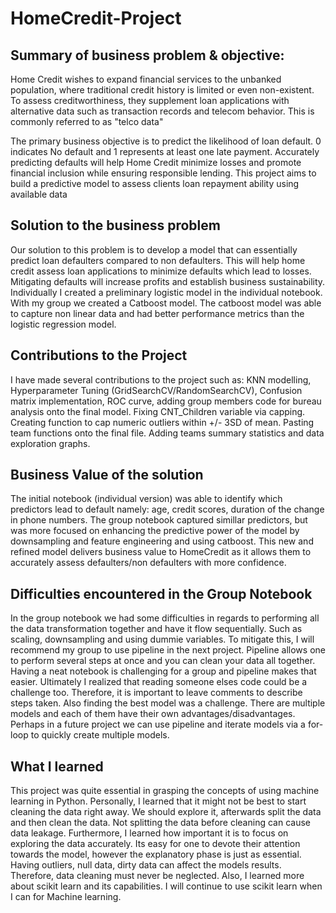 # HomeCredit-Project

## Summary of business problem & objective:
Home Credit wishes to expand financial services to the unbanked population, where traditional credit history is limited or even non-existent. To assess creditworthiness, they supplement loan applications with alternative data such as transaction records and telecom behavior. This is commonly referred to as "telco data"

The primary business objective is to predict the likelihood of loan default. 0 indicates No default and 1 represents at least one late payment. Accurately predicting defaults will help Home Credit minimize losses and promote financial inclusion while ensuring responsible lending. This project aims to build a predictive model to assess clients loan repayment ability using available data

## Solution to the business problem
Our solution to this problem is to develop a model that can essentially predict loan defaulters compared to non defaulters. This will help home credit assess loan applications to minimize defaults which lead to losses. Mitigating defaults will increase profits and establish business sustainability. Individually I created a preliminary logistic model in the individual notebook. With my group we created a Catboost model. The catboost model was able to capture non linear data and had better performance metrics than the logistic regression model.

## Contributions to the Project
I have made several contributions to the project such as:
KNN modelling, Hyperparameter Tuning (GridSearchCV/RandomSearchCV), Confusion matrix implementation, ROC curve, adding group members code for bureau analysis onto the final model. Fixing CNT_Children variable via capping. Creating function to cap numeric outliers within +/- 3SD of mean. Pasting team functions onto the final file. Adding teams summary statistics and data exploration graphs.

## Business Value of the solution
The initial notebook (individual version) was able to identify which predictors lead to default namely: age, credit scores, duration of the change in phone numbers. 
The group notebook captured simillar predictors, but was more focused on enhancing the predictive power of the model by downsampling and feature engineering and using catboost. This new and refined model delivers business value to HomeCredit as it allows them to accurately assess defaulters/non defaulters with more confidence. 

## Difficulties encountered in the Group Notebook
In the group notebook we had some difficulties in regards to performing all the data transformation together and have it flow sequentially. Such as scaling, downsampling and using dummie variables. To mitigate this, I will recommend my group to use pipeline in the next project. Pipeline allows one to perform several steps at once and you can clean your data all together. Having a neat notebook is challenging for a group and pipeline makes that easier. Ultimately I realized that reading someone elses code could be a challenge too. Therefore, it is important to leave comments to describe steps taken. Also finding the best model was a challenge. There are multiple models and each of them have their own advantages/disadvantages. Perhaps in a future project we can use pipeline and iterate models via a for-loop to quickly create multiple models.


## What I learned
This project was quite essential in grasping the concepts of using machine learning in Python. Personally, I learned that it might not be best to start cleaning the data right away. We should explore it, afterwards split the data and then clean the data. Not splitting the data before cleaning can cause data leakage. Furthermore, I learned how important it is to focus on exploring the data accurately. Its easy for one to devote their attention towards the model, however the explanatory phase is just as essential. Having outliers, null data, dirty data can affect the models results. Therefore, data cleaning must never be neglected. Also, I learned more about scikit learn and its capabilities. I will continue to use scikit learn when I can for Machine learning.



